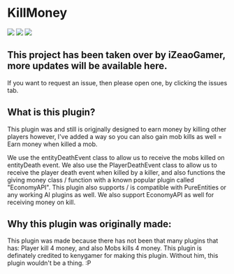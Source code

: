 # KillMoney
![](http://isitmaintained.com/badge/resolution/kenygamer/KillMoney.svg)
![](https://img.shields.io/github/release/kenygamer/KillMoney/all.svg)
![](https://img.shields.io/github/downloads/kenygamer/KillMoney/total.svg)

## This project has been taken over by iZeaoGamer, more updates will be available here.
If you want to request an issue, then please open one, by clicking the issues tab.

## What is this plugin?
This plugin was and still is origjnally designed to earn money by killing other players however, I've added a way so you can also gain mob kills as well = Earn money when killed a mob.

We use the entityDeathEvent class to allow us to receive the mobs killed on entityDeath event.
We also use the PlayerDeathEvent class to allow us to receive the player death event when killed by a killer, and also functions the giving money class / function with a known popular plugin called "EconomyAPI".
This plugin also supports / is compatible with PureEntities or any working AI plugins as well.
We also support EconomyAPI as well for receiving money on kill.

## Why this plugin was originally made:
This plugin was made because there has not been that many plugins that has: Player kill 4 money, and also Mobs kills 4 money. This plugin is definately credited to kenygamer for making this plugin. Without him, this plugin wouldn't be a thing. :P

